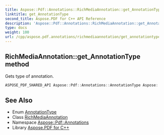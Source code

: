 ```yaml
---
title: Aspose::Pdf::Annotations::RichMediaAnnotation::get_AnnotationType method
linktitle: get_AnnotationType
second_title: Aspose.PDF for C++ API Reference
description: 'Aspose::Pdf::Annotations::RichMediaAnnotation::get_AnnotationType method. Gets type of annotation in C++.'
type: docs
weight: 100
url: /cpp/aspose.pdf.annotations/richmediaannotation/get_annotationtype/
---
```

## RichMediaAnnotation::get_AnnotationType method


Gets type of annotation.

```cpp
ASPOSE_PDF_SHARED_API Aspose::Pdf::Annotations::AnnotationType Aspose::Pdf::Annotations::RichMediaAnnotation::get_AnnotationType() override
```

## See Also

* Enum [AnnotationType](../../annotationtype/)
* Class [RichMediaAnnotation](../)
* Namespace [Aspose::Pdf::Annotations](../../)
* Library [Aspose.PDF for C++](../../../)
